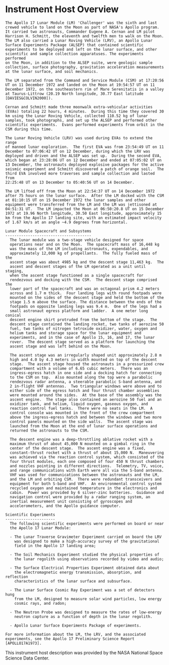 
 
 
  Instrument Host Overview
  ========================
    The Apollo 17 Lunar Module (LM) 'Challenger' was the sixth and last
    crewed vehicle to land on the Moon as part of NASA's Apollo program.
    It carried two astronauts, Commander Eugene A. Cernan and LM pilot
    Harrison H. Schmitt, the eleventh and twelfth men to walk on the Moon.
    The LM also carried a Lunar Roving Vehicle (LRV), an Apollo Lunar
    Surface Experiments Package (ALSEP) that contained scientific
    experiments to be deployed and left on the lunar surface, and other
    scientific and sample collection apparatuses. The experiments performed
    on the Moon, in addition to the ALSEP suite, were geologic sample
    collection, surface photography, gravitation acceleration measurements
    at the lunar surface, and soil mechanics.
 
    The LM separated from the Command and Service Module (CSM) at 17:20:56
    UT on 11 December 1972 and landed on the Moon at 19:54:57 UT on 11
    December 1972, on the southeastern rim of Mare Serenitatis in a valley
    at Taurus-Littrow (20.19 North longitude, 30.77 East latitude
    [DAVIES&COLVIN2000]).
 
    Cernan and Schmitt made three moonwalk extra-vehicular activities
    (EVAs) totaling 22 hours, 4 minutes.  During this time they covered 30
    km using the Lunar Roving Vehicle, collected 110.52 kg of lunar
    samples, took photographs, and set up the ALSEP and performed other
    scientific experiments.  Evans performed experiments from orbit in the
    CSM during this time.
 
    The Lunar Roving Vehicle (LRV) was used during EVAs to extend the range
    of manned lunar exploration.  The first EVA was from 23:54:49 UT on 11
    December to 07:06:42 UT on 12 December, during which the LRV was
    deployed and driven and the ALSEP was set up.  During the second EVA,
    which began at 23:28:06 UT on 12 December and ended at 07:05:02 UT on
    13 December, the astronauts deployed explosive packages for the active
    seismic experiment and Schmitt discovered a patch of orange soil.  The
    third EVA involved more traverses and sample collection and lasted from
    22:25:48 UT on 13 December to 05:40:56 UT on 14 December.
 
    The LM lifted off from the Moon at 22:54:37 UT on 14 December 1972
    after 75 hours on the lunar surface.  After the LM docked with the CSM
    at 01:10:15 UT on 15 December 1972 the lunar samples and other
    equipment were transferred from the LM and the LM was jettisoned at
    04:51:31 UT.  The LM impacted the Moon at 06:50:20.8 UT on 15 December
    1972 at 19.96 North longitude, 30.50 East longitude, approximately 15
    km from the Apollo 17 landing site, with an estimated impact velocity
    of 1.67 km/s at an angle ~4.9 degrees from horizontal.
 
    Lunar Module Spacecraft and Subsystems
    --------------------------------------
      The lunar module was a two-stage vehicle designed for space
      operations near and on the Moon.  The spacecraft mass of 16,448 kg
      was the mass of the LM including astronauts, expendables, and
      approximately 12,000 kg of propellants.  The fully fueled mass of the
      ascent stage was about 4985 kg and the descent stage 11,463 kg.  The
      ascent and descent stages of the LM operated as a unit until staging,
      when the ascent stage functioned as a single spacecraft for
      rendezvous and docking with the CSM.  The descent stage comprised the
      lower part of the spacecraft and was an octagonal prism 4.2 meters
      across and 1.7 m thick.  Four landing legs with round footpads were
      mounted on the sides of the descent stage and held the bottom of the
      stage 1.5 m above the surface. The distance between the ends of the
      footpads on opposite landing legs was 9.4 m.  One of the legs had a
      small astronaut egress platform and ladder.  A one meter long conical
      descent engine skirt protruded from the bottom of the stage.  The
      descent stage contained the landing rocket, two tanks of aerozine 50
      fuel, two tanks of nitrogen tetroxide oxidizer, water, oxygen and
      helium tanks and storage space for the lunar equipment and
      experiments, and in the case of Apollo 15, 16, and 17, the lunar
      rover.  The descent stage served as a platform for launching the
      ascent stage and was left behind on the Moon.
 
      The ascent stage was an irregularly shaped unit approximately 2.8 m
      high and 4.0 by 4.3 meters in width mounted on top of the descent
      stage.  The ascent stage housed the astronauts in a pressurized crew
      compartment with a volume of 6.65 cubic meters.  There was an
      ingress-egress hatch in one side and a docking hatch for connecting
      to the CSM on top.  Also mounted along the top were a parabolic
      rendezvous radar antenna, a steerable parabolic S-band antenna, and
      2 in-flight VHF antennas.  Two triangular windows were above and to
      either side of the egress hatch and four thrust chamber assemblies
      were mounted around the sides.  At the base of the assembly was the
      ascent engine.  The stage also contained an aerozine 50 fuel and an
      oxidizer tank, and helium, liquid oxygen, gaseous oxygen, and
      reaction control fuel tanks.  There were no seats in the LM.  A
      control console was mounted in the front of the crew compartment
      above the ingress-egress hatch and between the windows and two more
      control panels mounted on the side walls.  The ascent stage was
      launched from the Moon at the end of lunar surface operations and
      returned the astronauts to the CSM.
 
      The descent engine was a deep-throttling ablative rocket with a
      maximum thrust of about 45,000 N mounted on a gimbal ring in the
      center of the descent stage.  The ascent engine was a fixed,
      constant-thrust rocket with a thrust of about 15,000 N.  Maneuvering
      was achieved via the reaction control system, which consisted of the
      four thrust modules, each one composed of four 450 N thrust chambers
      and nozzles pointing in different directions.  Telemetry, TV, voice,
      and range communications with Earth were all via the S-band antenna.
      VHF was used for communications between the astronauts and the LM,
      and the LM and orbiting CSM.  There were redundant transceivers and
      equipment for both S-band and VHF.  An environmental control system
      recycled oxygen and maintained temperature in the electronics and
      cabin.  Power was provided by 6 silver-zinc batteries.  Guidance and
      navigation control were provided by a radar ranging system, an
      inertial measurement unit consisting of gyroscopes and
      accelerometers, and the Apollo guidance computer.
 
    Scientific Experiments
    ----------------------
      The following scientific experiments were performed on board or near
      the Apollo 17 Lunar Module:
 
      - The Lunar Traverse Gravimeter Experiment carried on board the LRV
        was designed to make a high-accuracy survey of the gravitational
        field in the Apollo 17 landing area;
 
      - The Soil Mechanics Experiment studied the physical properties of
        the lunar regolith using observations recorded by video and audio;
 
      - The Surface Electrical Properties Experiment obtained data about
        the electromagnetic energy transmission, absorption, and reflection
        characteristics of the lunar surface and subsurface.
 
      - The Lunar Surface Cosmic Ray Experiment was a set of detectors hung
        from the LM, designed to measure solar wind particles, low energy
        cosmic rays, and radon;
 
      - The Neutron Probe was designed to measure the rates of low-energy
        neutron capture as a function of depth in the lunar regolith.
 
      - Apollo Lunar Surface Experiments Package of experiments.
 
    For more information about the LM, the LRV, and the associated
    experiments, see the Apollo 17 Preliminary Science Report
    [APOLLO17A1973].
 
  This instrument host description was provided by the NASA National Space
  Science Data Center.

        